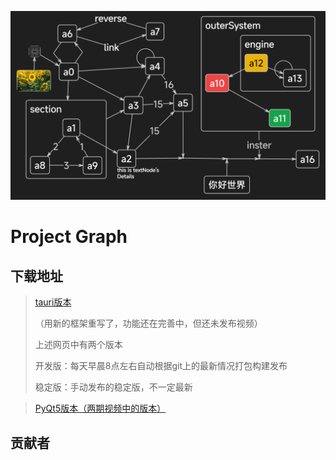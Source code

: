 ![宣传图](src/assets/poster.png)

# Project Graph

## 下载地址

> [tauri版本](https://project-graph.top)
>
> （用新的框架重写了，功能还在完善中，但还未发布视频）
>
> 上述网页中有两个版本
>
> 开发版：每天早晨8点左右自动根据git上的最新情况打包构建发布
>
> 稳定版：手动发布的稳定版，不一定最新

> [PyQt5版本（两期视频中的版本）](https://github.com/LiRenTech/project-graph/releases/tag/pyqt-2024-10-3)

## 贡献者

<!-- ALL-CONTRIBUTORS-LIST:START - Do not remove or modify this section -->
<!-- prettier-ignore-start -->
<!-- markdownlint-disable -->

<!-- markdownlint-restore -->
<!-- prettier-ignore-end -->

<!-- ALL-CONTRIBUTORS-LIST:END -->
